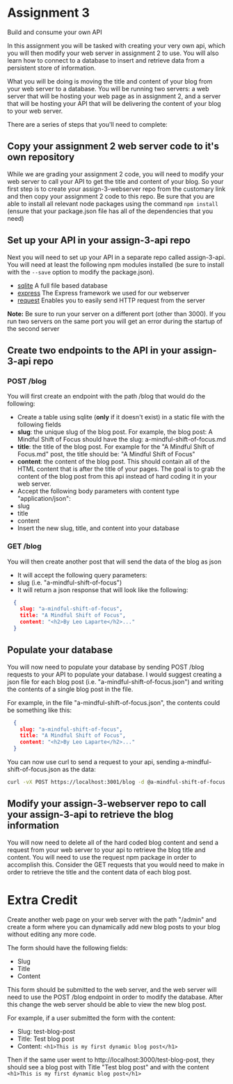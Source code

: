 # Assignment 3
Build and consume your own API

In this assignment you will be tasked with creating your very own api, which you will then modify your web server in assignment 2 to use. You will also learn how to connect to a database to insert and retrieve data from a persistent store of information.

What you will be doing is moving the title and content of your blog from your web server to a database. You will be running two servers: a web server that will be hosting your web page as in assignment 2, and a server that will be hosting your API that will be delivering the content of your blog to your web server.

There are a series of steps that you'll need to complete:

## Copy your assignment 2 web server code to it's own repository
While we are grading your assignment 2 code, you will need to modify your web server to call your API to get the title and content of your blog. So your first step is to create your assign-3-webserver repo from the customary link and then copy your assignment 2 code to this repo. Be sure that you are able to install all relevant node packages using the command ```npm install``` (ensure that your package.json file has all of the dependencies that you need)

## Set up your API in your assign-3-api repo

Next you will need to set up your API in a separate repo called assign-3-api. You will need at least the following npm modules installed (be sure to install with the ```--save``` option to modify the package.json).

 - [sqlite](https://www.npmjs.com/package/sqlite3) A full file based database
 - [express](http://expressjs.com) The Express framework we used for our webserver
 - [request](https://www.npmjs.com/package/request) Enables you to easily send HTTP request from the server
 
**Note:** Be sure to run your server on a different port (other than 3000). If you run two servers on the same port you will get an error during the startup of the second server

## Create two endpoints to the API in your assign-3-api repo

### POST /blog

You will first create an endpoint with the path /blog that would do the following:
 - Create a table using sqlite (**only** if it doesn't exist) in a static file with the following fields
  - **slug**: the unique slug of the blog post. For example, the blog post: A Mindful Shift of Focus should have the slug: a-mindful-shift-of-focus.md
  - **title**: the title of the blog post. For example for the "A Mindful Shift of Focus.md" post, the title should be: "A Mindful Shift of Focus"
  - **content**: the content of the blog post. This should contain all of the HTML content that is after the title of your pages. The goal is to grab the content of the blog post from this api instead of hard coding it in your web server.
 - Accept the following body parameters with content type "application/json":
  - slug
  - title
  - content
 - Insert the new slug, title, and content into your database
 
### GET /blog

You will then create another post that will send the data of the blog as json

 - It will accept the following query parameters:
  - slug (i.e. "a-mindful-shift-of-focus")
 - It will return a json response that will look like the following:
```json
  {
    slug: "a-mindful-shift-of-focus",
    title: "A Mindful Shift of Focus",
    content: "<h2>By Leo Laparte</h2>..."
  }
```

## Populate your database

You will now need to populate your database by sending POST /blog requests to your API to populate your database. I would suggest creating a json file for each blog post (i.e. "a-mindful-shift-of-focus.json") and writing the contents of a single blog post in the file.

For example, in the file "a-mindful-shift-of-focus.json", the contents could be something like this:
```json
  {
    slug: "a-mindful-shift-of-focus",
    title: "A Mindful Shift of Focus",
    content: "<h2>By Leo Laparte</h2>..."
  }
```
You can now use curl to send a request to your api, sending a-mindful-shift-of-focus.json as the data:

```bash
curl -vX POST https://localhost:3001/blog -d @a-mindful-shift-of-focus.json --header "Content-Type: application/json"
```

## Modify your assign-3-webserver repo to call your assign-3-api to retrieve the blog information

You will now need to delete all of the hard coded blog content and send a request from your web server to your api to retrieve the blog title and content. You will need to use the request npm package in order to accomplish this. Consider the GET requests that you would need to make in order to retrieve the title and the content data of each blog post.

# Extra Credit

Create another web page on your web server with the path "/admin" and create a form where you can dynamically add new blog posts to your blog without editing any more code.

The form should have the following fields:
 - Slug
 - Title
 - Content
 
This form should be submitted to the web server, and the web server will need to use the POST /blog endpoint in order to modify the database. After this change the web server should be able to view the new blog post.

For example, if a user submitted the form with the content:
 - Slug: test-blog-post
 - Title: Test blog post
 - Content: ```<h1>This is my first dynamic blog post</h1>```
 
Then if the same user went to http://localhost:3000/test-blog-post, they should see a blog post with Title "Test blog post" and with the content ```<h1>This is my first dynamic blog post</h1>```
